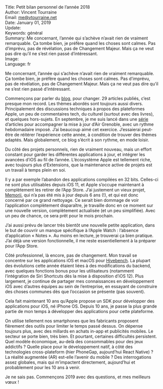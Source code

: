 Title:    Petit bilan personnel de l’année 2018  
Author:   Vincent Tourraine  
Email:    me@vtourraine.net  
Date:     January 01, 2019  
Update:   
Keywords: général  
Summary:  Me concernant, l’année qui s’achève n’avait rien de vraiment remarquable. Ça tombe bien, je préfère quand les choses sont calmes. Pas d’imprévu, pas de révélation, pas de Changement Majeur. Mais ça ne veut pas dire qu’il ne s’est rien passé d’intéressant.  
Image:    
Language: fr  


Me concernant, l’année qui s’achève n’avait rien de vraiment remarquable. Ça tombe bien, je préfère quand les choses sont calmes. Pas d’imprévu, pas de révélation, pas de Changement Majeur. Mais ça ne veut pas dire qu’il ne s’est rien passé d’intéressant.

Commençons par parler du [blog](https://www.vtourraine.net/blog/2018/), pour changer. 29 articles publiés, c’est presque mon record. Les thèmes abordés sont toujours aussi divers. Principalement des discussions techniques à propos des plateformes Apple, un peu de commentaires tech, du culturel (surtout avec des livres), et quelques hors-sujets. En septembre, je me suis lancé dans une [série](https://www.vtourraine.net/blog/2018/air-grenoble-2-intro) d’articles pour accompagner la mise à jour d’Air Grenoble, avec un rythme hebdomadaire imposé. J’ai beaucoup aimé cet exercice. J’essaierai peut-être de réitérer l’expérience cette année, à condition de trouver des thèmes adaptés. Mais globalement, ce blog s’écrit à son rythme, en mode loisir. 

Du côté des projets personnels, rien de vraiment nouveau, mais un effort constant pour garder les différentes applications à jour, et intégrer les avancées d’iOS au fil de l’année. L’écosystème Apple est tellement riche, avec toujours plus d’Extensions, que la maintenance active de projets est un travail à temps plein en soi. 

Il y a par exemple l’abandon des applications compilées en 32 bits. Celles-ci ne sont plus utilisables depuis iOS 11, et Apple s’occupe maintenant à complètement les retirer de l’App Store. J’ai justement un vieux projet, [Memorii](http://www.studioamanga.com/memorii/), qui n’a pas été mis à jour depuis 6 ans (!), et qui est donc concerné par ce grand nettoyage. Ce serait bien dommage de voir l’application complètement disparaître, je travaille donc en ce moment sur une nouvelle version, complètement actualisée (et un peu simplifiée). Avec un peu de chance, ce sera prêt pour le mois prochain.

J’ai aussi prévu de lancer très bientôt une nouvelle petite application, dans le but de couvrir un manque spécifique à l’Apple Watch : l’absence d’application « Notes ». Au moins en lecture, je trouverai ça bien pratique. J’ai déjà une version fonctionnelle, il me reste essentiellement à la préparer pour l’App Store.

Côté professionnel, là encore, pas de changement. Mon travail se concentre sur les applications iOS et macOS pour [Hivebench](https://www.hivebench.com). La plupart des évolutions cette année étaient liées à des modifications du backend, avec quelques fonctions bonus pour les utilisateurs (notamment l’intégration de Siri Shortcuts dès la mise à disposition d’iOS 12). Plus largement, je continue de partager mes connaissances en développement iOS avec d’autres équipes au sein de l’entreprise, en essayant de construire des choses communes dès que l’occasion se présente (pas souvent).

Cela fait maintenant 10 ans qu’Apple propose un SDK pour développer des applications pour iOS, né iPhone OS. Depuis 10 ans, je passe la plus grande partie de mon temps à développer des applications pour cette plateforme.

On utilise tellement nos smartphones que les fabricants proposent fièrement des outils pour limiter le temps passé dessus. On dépense toujours plus, avec des millards en achats in-app et publicités mobiles. Le secteur se porte bien, très bien. Et pourtant, certaines difficultés persistent. Quel modèle économique, au-delà des consommables pour des jeux addictifs ? Quelle place pour le développement natif, à côté des technologies cross-plateform (hier PhoneGap, aujourd’hui React Native) ? La réalité augmentée (AR) est-elle l’avenir du mobile ? Des interrogations assez globales, mais qui m’impactent directement, aujourd’hui et probablement pour les 10 ans à venir. 

Je ne sais pas. Commençons 2019 avec des questions, et mes meilleurs vœux !
